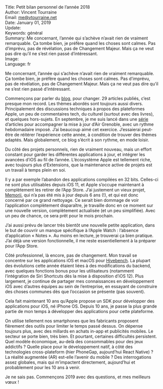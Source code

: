 Title:    Petit bilan personnel de l’année 2018  
Author:   Vincent Tourraine  
Email:    me@vtourraine.net  
Date:     January 01, 2019  
Update:   
Keywords: général  
Summary:  Me concernant, l’année qui s’achève n’avait rien de vraiment remarquable. Ça tombe bien, je préfère quand les choses sont calmes. Pas d’imprévu, pas de révélation, pas de Changement Majeur. Mais ça ne veut pas dire qu’il ne s’est rien passé d’intéressant.  
Image:    
Language: fr  


Me concernant, l’année qui s’achève n’avait rien de vraiment remarquable. Ça tombe bien, je préfère quand les choses sont calmes. Pas d’imprévu, pas de révélation, pas de Changement Majeur. Mais ça ne veut pas dire qu’il ne s’est rien passé d’intéressant.

Commençons par parler du [blog](https://www.vtourraine.net/blog/2018/), pour changer. 29 articles publiés, c’est presque mon record. Les thèmes abordés sont toujours aussi divers. Principalement des discussions techniques à propos des plateformes Apple, un peu de commentaires tech, du culturel (surtout avec des livres), et quelques hors-sujets. En septembre, je me suis lancé dans une [série](https://www.vtourraine.net/blog/2018/air-grenoble-2-intro) d’articles pour accompagner la mise à jour d’Air Grenoble, avec un rythme hebdomadaire imposé. J’ai beaucoup aimé cet exercice. J’essaierai peut-être de réitérer l’expérience cette année, à condition de trouver des thèmes adaptés. Mais globalement, ce blog s’écrit à son rythme, en mode loisir. 

Du côté des projets personnels, rien de vraiment nouveau, mais un effort constant pour garder les différentes applications à jour, et intégrer les avancées d’iOS au fil de l’année. L’écosystème Apple est tellement riche, avec toujours plus d’Extensions, que la maintenance active de projets est un travail à temps plein en soi. 

Il y a par exemple l’abandon des applications compilées en 32 bits. Celles-ci ne sont plus utilisables depuis iOS 11, et Apple s’occupe maintenant à complètement les retirer de l’App Store. J’ai justement un vieux projet, [Memorii](http://www.studioamanga.com/memorii/), qui n’a pas été mis à jour depuis 6 ans (!), et qui est donc concerné par ce grand nettoyage. Ce serait bien dommage de voir l’application complètement disparaître, je travaille donc en ce moment sur une nouvelle version, complètement actualisée (et un peu simplifiée). Avec un peu de chance, ce sera prêt pour le mois prochain.

J’ai aussi prévu de lancer très bientôt une nouvelle petite application, dans le but de couvrir un manque spécifique à l’Apple Watch : l’absence d’application « Notes ». Au moins en lecture, je trouverai ça bien pratique. J’ai déjà une version fonctionnelle, il me reste essentiellement à la préparer pour l’App Store.

Côté professionnel, là encore, pas de changement. Mon travail se concentre sur les applications iOS et macOS pour [Hivebench](https://www.hivebench.com). La plupart des évolutions cette année étaient liées à des modifications du backend, avec quelques fonctions bonus pour les utilisateurs (notamment l’intégration de Siri Shortcuts dès la mise à disposition d’iOS 12). Plus largement, je continue de partager mes connaissances en développement iOS avec d’autres équipes au sein de l’entreprise, en essayant de construire des choses communes dès que l’occasion se présente (pas souvent).

Cela fait maintenant 10 ans qu’Apple propose un SDK pour développer des applications pour iOS, né iPhone OS. Depuis 10 ans, je passe la plus grande partie de mon temps à développer des applications pour cette plateforme.

On utilise tellement nos smartphones que les fabricants proposent fièrement des outils pour limiter le temps passé dessus. On dépense toujours plus, avec des millards en achats in-app et publicités mobiles. Le secteur se porte bien, très bien. Et pourtant, certaines difficultés persistent. Quel modèle économique, au-delà des consommables pour des jeux addictifs ? Quelle place pour le développement natif, à côté des technologies cross-plateform (hier PhoneGap, aujourd’hui React Native) ? La réalité augmentée (AR) est-elle l’avenir du mobile ? Des interrogations assez globales, mais qui m’impactent directement, aujourd’hui et probablement pour les 10 ans à venir. 

Je ne sais pas. Commençons 2019 avec des questions, et mes meilleurs vœux !
